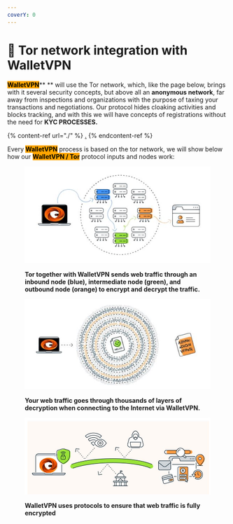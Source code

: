```yaml
---
coverY: 0
---
```


# 🔸 Tor network integration with WalletVPN

<mark style="background-color:orange;">**WalletVPN**</mark>** ** will use the Tor network, which, like the page below, brings with it several security concepts, but above all an **anonymous network**, far away from inspections and organizations with the purpose of taxing your transactions and negotiations. Our protocol hides cloaking activities and blocks tracking, and with this we will have concepts of registrations without the need for **KYC PROCESSES.**

{% content-ref url="./" %}
[.](./)
{% endcontent-ref %}

Every <mark style="background-color:orange;">**WalletVPN**</mark> process is based on the tor network, we will show below how our <mark style="background-color:orange;">**WalletVPN / Tor**</mark> protocol inputs and nodes work:

<figure><img src="../../.gitbook/assets/aa.JPG" alt=""><figcaption><p><strong>Tor together with WalletVPN sends web traffic through an inbound node (blue), intermediate node (green), and outbound node (orange) to encrypt and decrypt the traffic.</strong></p></figcaption></figure>

<figure><img src="../../.gitbook/assets/a.JPG" alt=""><figcaption><p><strong>Your web traffic goes through thousands of layers of decryption when connecting to the Internet via WalletVPN.</strong></p></figcaption></figure>

<figure><img src="../../.gitbook/assets/Capturar.JPG" alt=""><figcaption><p><strong>WalletVPN uses protocols to ensure that web traffic is fully encrypted</strong></p></figcaption></figure>

